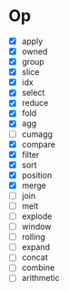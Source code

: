 # Op

- [x] apply
- [x] owned
- [x] group
- [x] slice
- [x] idx
- [x] select
- [x] reduce
- [x] fold
- [x] agg
- [ ] cumagg
- [x] compare
- [x] filter
- [x] sort
- [x] position
- [x] merge
- [ ] join
- [ ] melt
- [ ] explode
- [ ] window
- [ ] rolling
- [ ] expand
- [ ] concat
- [ ] combine
- [ ] arithmetic
